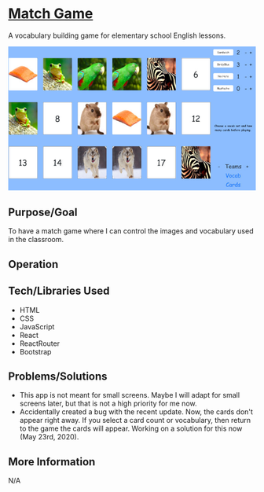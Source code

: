 # [Match Game](https://teflassistant.com/match-game/)
A vocabulary building game for elementary school English lessons.

![Screenshot](screenshot.jpg)

## Purpose/Goal
To have a match game where I can control the images and vocabulary used in the classroom.

## Operation

## Tech/Libraries Used
* HTML
* CSS
* JavaScript
* React
* ReactRouter
* Bootstrap

## Problems/Solutions
* This app is not meant for small screens. Maybe I will adapt for small screens later, but that is not a high priority for me now.
* Accidentally created a bug with the recent update. Now, the cards don't appear right away. If you select a card count or vocabulary, then return to the game the cards will appear. Working on a solution for this now (May 23rd, 2020).

## More Information
N/A
